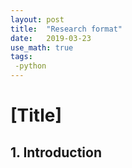 ```yaml
---
layout: post
title:  "Research format"
date:   2019-03-23
use_math: true
tags:
 -python
---
```


# [Title]

## 1. Introduction


